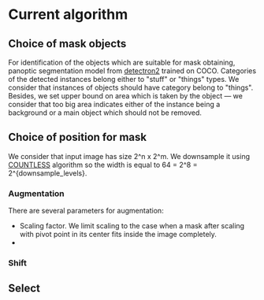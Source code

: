 # Current algorithm

## Choice of mask objects

For identification of the objects which are suitable for mask obtaining, panoptic segmentation model
from [detectron2](https://github.com/facebookresearch/detectron2) trained on COCO. Categories of the detected instances
belong either to "stuff" or "things" types. We consider that instances of objects should have category belong
to "things". Besides, we set upper bound on area which is taken by the object &mdash; we consider that too big
area indicates either of the instance being a background or a main object which should not be removed. 

## Choice of position for mask

We consider that input image has size 2^n x 2^m. We downsample it using 
[COUNTLESS](https://github.com/william-silversmith/countless) algorithm so the width is equal to
64 = 2^8 = 2^{downsample_levels}. 

### Augmentation

There are several parameters for augmentation:
- Scaling factor. We limit scaling to the case when a mask after scaling with pivot point in its center fits inside the
 image completely.
-

### Shift 


## Select 
